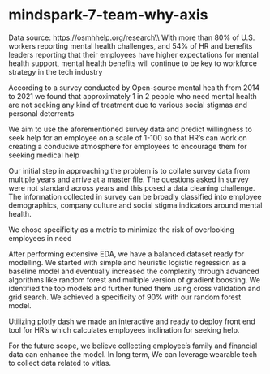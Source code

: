# mindspark-7-team-why-axis

Data source: https://osmhhelp.org/research\\
With more than 80% of U.S. workers reporting mental health challenges, and 54% of HR and benefits leaders reporting that their employees have higher expectations for mental health support, mental health benefits will continue to be key to workforce strategy in the tech industry

According to a survey conducted by Open-source mental health from 2014 to 2021 we found that approximately 1 in 2 people who need mental health are not seeking any kind of treatment due to various social stigmas and personal deterrents

We aim to use the aforementioned survey data and predict willingness to seek help for an employee on a scale of 1-100 so that HR’s can work on creating a conducive atmosphere for employees to encourage them for seeking medical help

Our initial step in approaching the problem is to collate survey data from multiple years and arrive at a master file. The questions asked in survey were not standard across years and this posed a data cleaning challenge. The information collected in survey can be broadly classified into employee demographics, company culture and social stigma indicators around mental health.

We chose specificity as a metric to minimize the risk of overlooking employees in need

After performing extensive EDA, we have a balanced dataset ready for modelling. We started with simple and heuristic logistic regression as a baseline model and eventually increased the complexity through advanced algorithms like random forest and multiple version of gradient boosting. We identified the top models and further tuned them using cross validation and grid search. We achieved a specificity of 90% with our random forest model.

Utilizing plotly dash we made an interactive and ready to deploy front end tool for HR’s which calculates employees inclination for seeking help.

For the future scope,  we believe collecting employee’s family and financial data can enhance the model. In long term, We can leverage wearable tech to collect data related to vitlas. 




